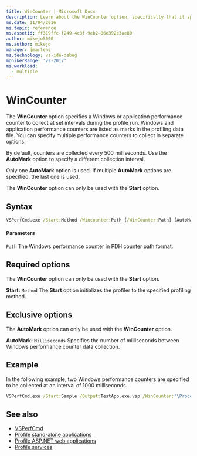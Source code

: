 ```yaml
---
title: WinCounter | Microsoft Docs
description: Learn about the WinCounter option, specifically that it specifies a Windows or application performance counter to collect at set intervals during the profile run.
ms.date: 11/04/2016
ms.topic: reference
ms.assetid: ff319ffc-f249-4c3f-9eb2-06e392e3ae80
author: mikejo5000
ms.author: mikejo
manager: jmartens
ms.technology: vs-ide-debug
monikerRange: 'vs-2017'
ms.workload: 
  - multiple
---
```

# WinCounter
The **WinCounter** option specifies a Windows or application performance counter to collect at set intervals during the profile run. Windows and application performance counters are listed as marks in the profiling data file. You can specify multiple performance counters to collect in separate options.

 By default, counters are collected every 500 milliseconds. Use the **AutoMark** option to specify a different collection interval.

 Only one **AutoMark** option is used. If multiple **AutoMark** options are specified, the last one is used.

 The **WinCounter** option can only be used with the **Start** option.

## Syntax

```cmd
VSPerfCmd.exe /Start:Method /Wincounter:Path [/WinCounter:Path] [AutoMark:Milliseconds] [Options]
```

#### Parameters
 `Path`
 The Windows performance counter in PDH counter path format.

## Required options
 The **WinCounter** option can only be used with the **Start** option.

 **Start:** `Method`
 The **Start** option initializes the profiler to the specified profiling method.

## Exclusive options
 The **AutoMark** option can only be used with the **WinCounter** option.

 **AutoMark:** `Milliseconds`
 Specifies the number of milliseconds between Windows performance counter data collection.

## Example
 In the following example, two Windows performance counters are specified to be collected at an interval of 1000 milliseconds.

```cmd
VSPerfCmd.exe /Start:Sample /Output:TestApp.exe.vsp /WinCounter:"\Processor(0)\% Processor Time" /WinCounter:"\System\Context Switches/sec" /AutoMark:1000
```

## See also
- [VSPerfCmd](../profiling/vsperfcmd.md)
- [Profile stand-alone applications](../profiling/command-line-profiling-of-stand-alone-applications.md)
- [Profile ASP.NET web applications](../profiling/command-line-profiling-of-aspnet-web-applications.md)
- [Profile services](../profiling/command-line-profiling-of-services.md)
